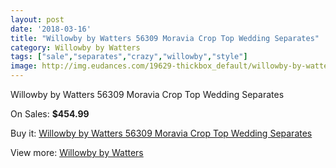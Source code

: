 ```yaml
---
layout: post
date: '2018-03-16'
title: "Willowby by Watters 56309 Moravia Crop Top Wedding Separates"
category: Willowby by Watters
tags: ["sale","separates","crazy","willowby","style"]
image: http://img.eudances.com/19629-thickbox_default/willowby-by-watters-56309-moravia-crop-top-wedding-separates.jpg
---
```

Willowby by Watters 56309 Moravia Crop Top Wedding Separates

On Sales: **$454.99**
<a href="https://www.eudances.com/en/willowby-by-watters/5833-willowby-by-watters-56309-moravia-crop-top-wedding-separates.html"><amp-img layout="responsive" width="600" height="600" src="//img.eudances.com/19629-thickbox_default/willowby-by-watters-56309-moravia-crop-top-wedding-separates.jpg" alt="Willowby by Watters 56309 Moravia Crop Top Wedding Separates 0" /></a>
<a href="https://www.eudances.com/en/willowby-by-watters/5833-willowby-by-watters-56309-moravia-crop-top-wedding-separates.html"><amp-img layout="responsive" width="600" height="600" src="//img.eudances.com/19632-thickbox_default/willowby-by-watters-56309-moravia-crop-top-wedding-separates.jpg" alt="Willowby by Watters 56309 Moravia Crop Top Wedding Separates 1" /></a>
<a href="https://www.eudances.com/en/willowby-by-watters/5833-willowby-by-watters-56309-moravia-crop-top-wedding-separates.html"><amp-img layout="responsive" width="600" height="600" src="//img.eudances.com/19631-thickbox_default/willowby-by-watters-56309-moravia-crop-top-wedding-separates.jpg" alt="Willowby by Watters 56309 Moravia Crop Top Wedding Separates 2" /></a>
<a href="https://www.eudances.com/en/willowby-by-watters/5833-willowby-by-watters-56309-moravia-crop-top-wedding-separates.html"><amp-img layout="responsive" width="600" height="600" src="//img.eudances.com/19630-thickbox_default/willowby-by-watters-56309-moravia-crop-top-wedding-separates.jpg" alt="Willowby by Watters 56309 Moravia Crop Top Wedding Separates 3" /></a>

Buy it: [Willowby by Watters 56309 Moravia Crop Top Wedding Separates](https://www.eudances.com/en/willowby-by-watters/5833-willowby-by-watters-56309-moravia-crop-top-wedding-separates.html "Willowby by Watters 56309 Moravia Crop Top Wedding Separates")

View more: [Willowby by Watters](https://www.eudances.com/en/48-willowby-by-watters "Willowby by Watters")